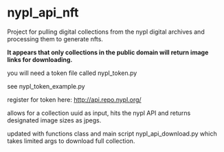# nypl_api_nft
Project for pulling digital collections from the nypl digital archives and processing them to generate nfts.

**It appears that only collections in the public domain will return image links for downloading.**

you will need a token file called nypl_token.py

see nypl_token_example.py
    
register for token here: http://api.repo.nypl.org/

allows for a collection uuid as input, hits the nypl API and returns designated image sizes as jpegs.

updated with functions class and main script nypl_api_download.py which takes limited args to download full collection.
